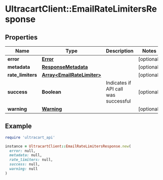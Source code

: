 # UltracartClient::EmailRateLimitersResponse

## Properties

| Name | Type | Description | Notes |
| ---- | ---- | ----------- | ----- |
| **error** | [**Error**](Error.md) |  | [optional] |
| **metadata** | [**ResponseMetadata**](ResponseMetadata.md) |  | [optional] |
| **rate_limiters** | [**Array&lt;EmailRateLimiter&gt;**](EmailRateLimiter.md) |  | [optional] |
| **success** | **Boolean** | Indicates if API call was successful | [optional] |
| **warning** | [**Warning**](Warning.md) |  | [optional] |

## Example

```ruby
require 'ultracart_api'

instance = UltracartClient::EmailRateLimitersResponse.new(
  error: null,
  metadata: null,
  rate_limiters: null,
  success: null,
  warning: null
)
```

